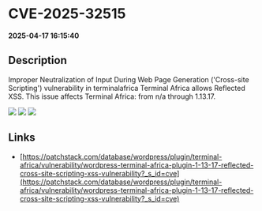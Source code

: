 # CVE-2025-32515

**2025-04-17 16:15:40**

## Description
Improper Neutralization of Input During Web Page Generation ('Cross-site Scripting') vulnerability in terminalafrica Terminal Africa allows Reflected XSS. This issue affects Terminal Africa: from n/a through 1.13.17.

![](https://img.shields.io/static/v1?label=Score&message=7.1&color=red)
![](https://img.shields.io/static/v1?label=Severity&message=HIGH&color=red)
![](https://img.shields.io/static/v1?label=CWE&message=XSS&color=green)

## Links
- [https://patchstack.com/database/wordpress/plugin/terminal-africa/vulnerability/wordpress-terminal-africa-plugin-1-13-17-reflected-cross-site-scripting-xss-vulnerability?_s_id=cve](https://patchstack.com/database/wordpress/plugin/terminal-africa/vulnerability/wordpress-terminal-africa-plugin-1-13-17-reflected-cross-site-scripting-xss-vulnerability?_s_id=cve)
